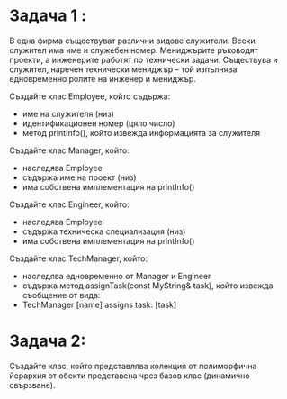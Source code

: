 # Задача 1 :
В една фирма съществуват различни видове служители. Всеки служител има име и служебен номер. Мениджърите ръководят проекти, а инженерите работят по технически задачи. Съществува и служител, наречен технически мениджър – той изпълнява едновременно ролите на инженер и мениджър.

Създайте клас Employee, който съдържа:

* име на служителя (низ)
* идентификационен номер (цяло число)
* метод printInfo(), който извежда информацията за служителя

Създайте клас Manager, който:

* наследява Employee
* съдържа име на проект (низ)
* има собствена имплементация на printInfo()

Създайте клас Engineer, който:

* наследява Employee
* съдържа техническа специализация (низ)
* има собствена имплементация на printInfo()

Създайте клас TechManager, който:

* наследява едновременно от Manager и Engineer
* съдържа метод assignTask(const MyString& task), който извежда съобщение от вида:
* TechManager [name] assigns task: [task]

# Задача 2:
Създайте клас, който представлява колекция от полиморфична йерархия от обекти представена чрез базов клас (динамично свързване).


